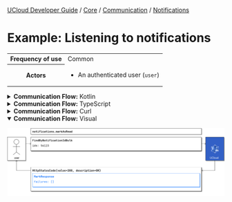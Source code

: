 [UCloud Developer Guide](/docs/developer-guide/README.md) / [Core](/docs/developer-guide/core/README.md) / [Communication](/docs/developer-guide/core/communication/README.md) / [Notifications](/docs/developer-guide/core/communication/notifications.md)

# Example: Listening to notifications

<table>
<tr><th>Frequency of use</th><td>Common</td></tr>
<tr>
<th>Actors</th>
<td><ul>
<li>An authenticated user (<code>user</code>)</li>
</ul></td>
</tr>
</table>
<details>
<summary>
<b>Communication Flow:</b> Kotlin
</summary>

```kotlin
NotificationDescriptions.subscription.subscribe(
    Unit,
    user,
    handler = { /* will receive messages listed below */ }
)

/*
Notification(
    id = 56123, 
    message = "Something has happened", 
    meta = JsonObject(mapOf("myParameter" to JsonLiteral(
        content = "42", 
        isString = false, 
    )),)), 
    read = false, 
    ts = 1644497495470, 
    type = "MY_NOTIFICATION_TYPE", 
)
*/

NotificationDescriptions.markAsRead.call(
    FindByNotificationIdBulk(
        ids = "56123", 
    ),
    user
).orThrow()

/*
MarkResponse(
    failures = emptyList(), 
)
*/
```


</details>

<details>
<summary>
<b>Communication Flow:</b> TypeScript
</summary>

```typescript
// Authenticated as user
await callAPI(NotificationsApi.markAsRead(
    {
        "ids": "56123"
    }
);

/*
{
    "failures": [
    ]
}
*/
```


</details>

<details>
<summary>
<b>Communication Flow:</b> Curl
</summary>

```bash
# ------------------------------------------------------------------------------------------------------
# $host is the UCloud instance to contact. Example: 'http://localhost:8080' or 'https://cloud.sdu.dk'
# $accessToken is a valid access-token issued by UCloud
# ------------------------------------------------------------------------------------------------------

# Authenticated as user
curl -XPOST -H "Authorization: Bearer $accessToken" -H "Content-Type: content-type: application/json; charset=utf-8" "$host/api/notifications/read" -d '{
    "ids": "56123"
}'


# {
#     "failures": [
#     ]
# }

```


</details>

<details open>
<summary>
<b>Communication Flow:</b> Visual
</summary>

![](/docs/diagrams/notifications_subscription.png)

</details>



